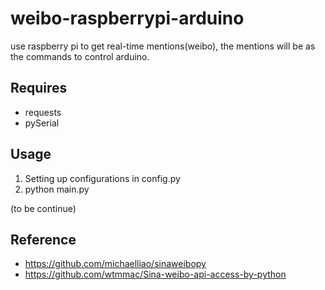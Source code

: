weibo-raspberrypi-arduino
=========================

use raspberry pi to get real-time mentions(weibo), the mentions will be as the commands to control arduino.

Requires
----------
* requests
* pySerial

Usage
---------
1. Setting up configurations in config.py
2. python main.py

(to be continue)

Reference
---------
* https://github.com/michaelliao/sinaweibopy
* https://github.com/wtmmac/Sina-weibo-api-access-by-python


